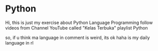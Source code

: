 # Python

Hi, this is just my exercise about Python Language Programming follow videos from Channel YouTube called "Kelas Terbuka" playlist Python

so, if u think ma language in comment is weird, its ok haha is my daily language in rl
